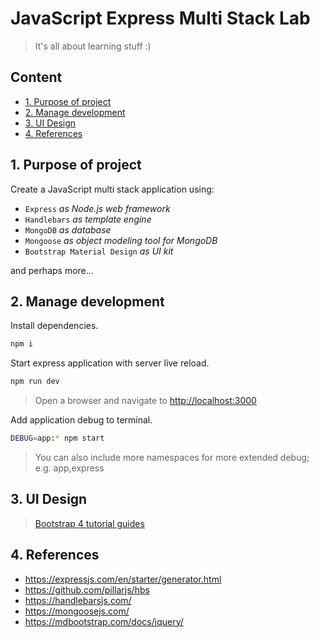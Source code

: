 # JavaScript Express Multi Stack Lab <!-- omit in toc -->

> It's all about learning stuff :)

## Content <!-- omit in toc -->

- [1. Purpose of project](#1-purpose-of-project)
- [2. Manage development](#2-manage-development)
- [3. UI Design](#3-ui-design)
- [4. References](#4-references)

## 1. Purpose of project

Create a JavaScript multi stack application using:

- `Express` _as Node.js web framework_
- `Handlebars` _as template engine_
- `MongoDB` _as database_
- `Mongoose` _as object modeling tool for MongoDB_
- `Bootstrap Material Design` _as UI kit_

and perhaps more...

## 2. Manage development

Install dependencies.

```bash
npm i
```

Start express application with server live reload.

```bash
npm run dev
```

> Open a browser and navigate to <http://localhost:3000>

Add application debug to terminal.

```bash
DEBUG=app:* npm start
```

> You can also include more namespaces for more extended debug; e.g. app,express

## 3. UI Design

> [Bootstrap 4 tutorial guides](https://mdbootstrap.com/education/bootstrap/)

## 4. References

- <https://expressjs.com/en/starter/generator.html>
- <https://github.com/pillarjs/hbs>
- <https://handlebarsjs.com/>
- <https://mongoosejs.com/>
- <https://mdbootstrap.com/docs/jquery/>
